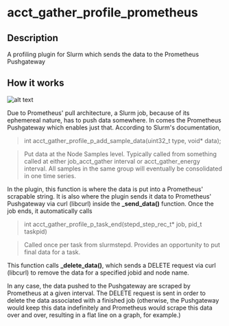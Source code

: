 # acct_gather_profile_prometheus
## Description
A profiling plugin for Slurm which sends the data to the Prometheus Pushgateway

## How it works

![alt text](https://docs.google.com/drawings/d/e/2PACX-1vTfNbhKJjLL1YRm1IJ0J_Ga5k9mFkeEKUUMnppC3NiA6SsKUVtQ7HKFR-9aosTzhuKdPQmt9yUYP9wr/pub?w=1315&h=704 "Prometheus Plugin Diagram")

Due to Prometheus' pull architecture, a Slurm job, because of its ephemereal
nature, has to push data somewhere. In comes the Prometheus Pushgateway which
enables just that. According to Slurm's documentation, 
> int acct_gather_profile_p_add_sample_data(uint32_t type, void* data); 

> Put data at the Node Samples level. Typically called from something called at either job_acct_gather interval or acct_gather_energy interval.
All samples in the same group will eventually be consolidated in one time series.

In the plugin, this function is where the data is put into a Prometheus'
scrapable string. It is also where the plugin sends it data to Prometheus'
Pushgateway via curl (libcurl) inside the **_send_data()** function. Once the job ends,
it automatically calls

> int acct_gather_profile_p_task_end(stepd_step_rec_t* job, pid_t taskpid)

> Called once per task from slurmstepd.
Provides an opportunity to put final data for a task. 

This function calls **_delete_data()**, which sends a DELETE request via curl
(libcurl) to remove the data for a specified jobid and node name.

In any case, the data pushed to the Pushgateway are scraped by Prometheus at a
given interval. The DELETE request is sent in order to delete the data associated
with a finished job (otherwise, the Pushgateway would keep this data indefinitely
and Prometheus would scrape this data over and over, resulting in a flat line on a 
graph, for example.)
